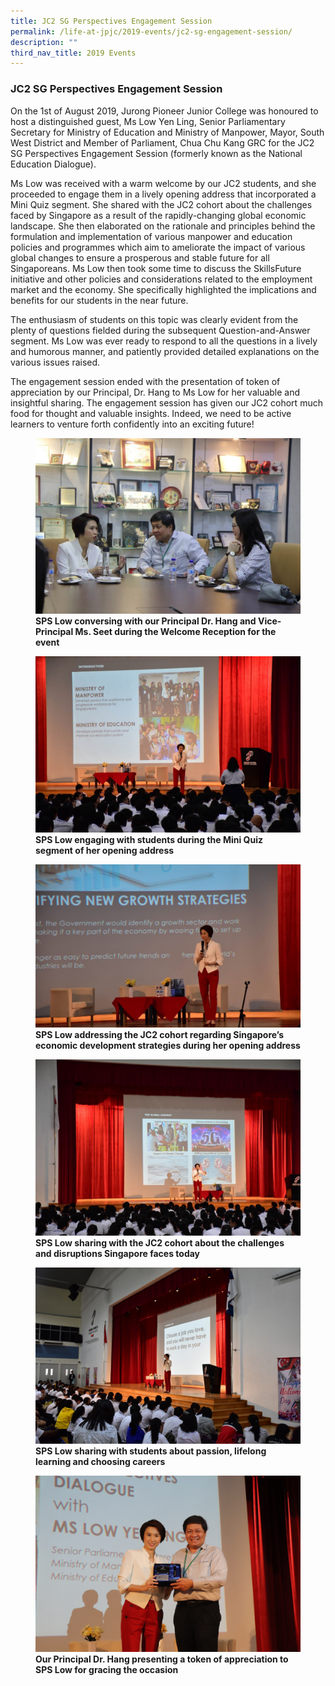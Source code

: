 ```yaml
---
title: JC2 SG Perspectives Engagement Session
permalink: /life-at-jpjc/2019-events/jc2-sg-engagement-session/
description: ""
third_nav_title: 2019 Events
---
```

### **JC2 SG Perspectives Engagement Session**
On the 1st of August 2019, Jurong Pioneer Junior College was honoured to host a distinguished guest, Ms Low Yen Ling, Senior Parliamentary Secretary for Ministry of Education and Ministry of Manpower, Mayor, South West District and Member of Parliament, Chua Chu Kang GRC for the JC2 SG Perspectives Engagement Session (formerly known as the National Education Dialogue).

Ms Low was received with a warm welcome by our JC2 students, and she proceeded to engage them in a lively opening address that incorporated a Mini Quiz segment. She shared with the JC2 cohort about the challenges faced by Singapore as a result of the rapidly-changing global economic landscape. She then elaborated on the rationale and principles behind the formulation and implementation of various manpower and education policies and programmes which aim to ameliorate the impact of various global changes to ensure a prosperous and stable future for all Singaporeans. Ms Low then took some time to discuss the SkillsFuture initiative and other policies and considerations related to the employment market and the economy. She specifically highlighted the implications and benefits for our students in the near future.

The enthusiasm of students on this topic was clearly evident from the plenty of questions fielded during the subsequent Question-and-Answer segment. Ms Low was ever ready to respond to all the questions in a lively and humorous manner, and patiently provided detailed explanations on the various issues raised.

The engagement session ended with the presentation of token of appreciation by our Principal, Dr. Hang to Ms Low for her valuable and insightful sharing. The engagement session has given our JC2 cohort much food for thought and valuable insights. Indeed, we need to be active learners to venture forth confidently into an exciting future!

<figure>
<img src="/images/jc2%20engagement%201.jpg">
<figcaption> <strong> SPS Low conversing with our Principal Dr. Hang and Vice-Principal Ms. Seet during the Welcome Reception for the event </strong> </figcaption>
</figure>

<figure>
<img src="/images/jc2%20engagement%202.jpg">
<figcaption> <strong> SPS Low engaging with students during the Mini Quiz segment of her opening address </strong> </figcaption>
</figure>

<figure>
<img src="/images/jc2%20engagement%203.jpg">
<figcaption> <strong> SPS Low addressing the JC2 cohort regarding Singapore’s economic development strategies during her opening address </strong> </figcaption>
</figure>

<figure>
<img src="/images/jc2%20engagement%204.jpg">
<figcaption> <strong> SPS Low sharing with the JC2 cohort about the challenges and disruptions Singapore faces today </strong> </figcaption>
</figure>

<figure>
<img src="/images/jc2%20engagement%205.jpg">
<figcaption> <strong> SPS Low sharing with students about passion, lifelong learning and choosing careers </strong> </figcaption>
</figure>

<figure>
<img src="/images/jc2%20engagement%206.jpg">
<figcaption> <strong> Our Principal Dr. Hang presenting a token of appreciation to SPS Low for gracing the occasion </strong> </figcaption>
</figure>
